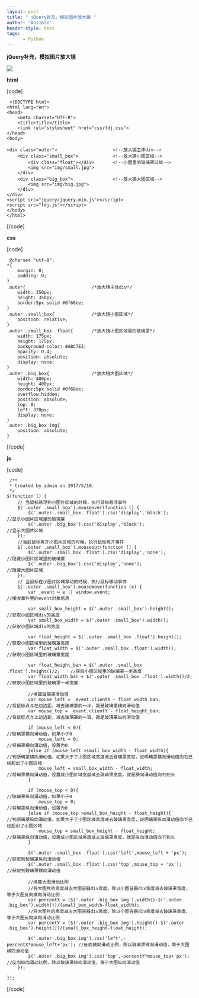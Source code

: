 ```yaml
---
layout: post
title: " jQuery补充，模拟图片放大镜 "
author: "Ans1ble"
header-style: text
tags:
      - Python
---
```


**jQuery补充，模拟图片放大镜**

**![](https://images2015.cnblogs.com/blog/955761/201705/955761-20170511195014707-435249857.png)**

**html**

[code]

     <!DOCTYPE html>
    <html lang="en">
    <head>
        <meta charset="UTF-8">
        <title>Title</title>
        <link rel="stylesheet" href="css/fdj.css">
    </head>
    <body>
    
    <div class="outer">                     <!--放大镜主体div-->
        <div class="small_box">             <!--放大镜小图区域-->
            <div class="float"></div>       <!--小图里的玻璃罩区域-->
            <img src="img/small.jpg">
        </div>
        <div class="big_box">               <!--放大镜大图区域-->
            <img src="img/big.jpg">
        </div>
    </div>
    <script src="jquery/jquery.min.js"></script>
    <script src="fdj.js"></script>
    </body>
    </html>
[/code]

**css**

[code]

     @charset "utf-8";
    *{
        margin: 0;
        padding: 0;
    }
    .outer{                         /*放大镜主体div*/
        width: 350px;
        height: 350px;
        border:5px solid #0f68ee;
    }
    .outer .small_box{              /*放大镜小图区域*/
        position: relative;
    }
    .outer .small_box .float{       /*放大镜小图区域里的玻璃罩*/
        width: 175px;
        height: 175px;
        background-color: #ABC7E2;
        opacity: 0.4;
        position: absolute;
        display: none;
    }
    .outer .big_box{                /*放大镜大图区域*/
        width: 400px;
        height: 400px;
        border:5px solid #0f68ee;
        overflow:hidden;
        position: absolute;
        top: 0;
        left: 370px;
        display: none;
    }
    .outer .big_box img{
        position: absolute;
    }
[/code]

**js**

[code]

     /**
     * Created by admin on 2017/5/10.
     */
    $(function () {
        // 当鼠标悬浮到小图片区域的时候，执行鼠标悬浮事件
        $('.outer .small_box').mouseover(function () {
            $('.outer .small_box .float').css('display','block');           //显示小图片区域里的玻璃罩
            $('.outer .big_box').css('display','block');                    //显示大图片区域
        });
        //当前鼠标离开小图片区域的时候，执行鼠标离开事件
        $('.outer .small_box').mouseout(function () {
            $('.outer .small_box .float').css('display','none');            //隐藏小图片区域里的玻璃罩
            $('.outer .big_box').css('display','none');                     //隐藏大图片区域
        });
        // 当鼠标在小图片区域移动的时候，执行鼠标移动事件
        $('.outer .small_box').mousemove(function (e) {
            var _event = e || window.event;                                 //接收事件里的event对象信息
    
            var small_box_height = $('.outer .small_box').height();         //获取小图区域div的高度
            var small_box_width = $('.outer .small_box').width();           //获取小图区域div的宽度
    
            var float_height = $('.outer .small_box .float').height();      //获取小图区域里的玻璃罩高度
            var float_width = $('.outer .small_box .float').width();        //获取小图区域里的玻璃罩宽度
    
            var float_height_ban = $('.outer .small_box .float').height()/2;    //获取小图区域里的玻璃罩一半高度
            var float_width_ban = $('.outer .small_box .float').width()/2;      //获取小图区域里的玻璃罩一半宽度
    
            //换算玻璃罩滑动值
            var mouse_left = _event.clientX - float_width_ban;                  //将鼠标点与左边边距，减去玻璃罩的一半，就是玻璃罩横向滑动值
            var mouse_top = _event.clientY - float_height_ban;                  //将鼠标点与上边边距，减去玻璃罩的一百，就是玻璃罩纵向滑动值
    
            if (mouse_left < 0){                                                //玻璃罩横向滑动值，如果小于0
                mouse_left = 0;                                                 //将璃罩横向滑动值，设置为0
            }else if (mouse_left >small_box_width - float_width){               //判断璃罩横向滑动值，如果大于了小图区域宽度减去玻璃罩宽度，说明璃罩横向滑动值向右已经超出了小图区域
                mouse_left = small_box_width - float_width;                     //将璃罩横向滑动值，设置成小图区域宽度减去玻璃罩宽度，就是横向滑动值向右到头
            }
    
            if (mouse_top < 0){                                                 //玻璃罩纵向滑动值，如果小于0
                mouse_top = 0;                                                  //将璃罩纵向滑动值，设置为0
            }else if (mouse_top >small_box_height - float_height){              //判断璃罩纵向滑动值，如果大于了小图区域高度减去玻璃罩高度，说明璃罩纵向滑动值向下已经超出了小图区域
                mouse_top = small_box_height - float_height;                    //将璃罩纵向滑动值，设置成小图区域高度减去玻璃罩高度，就是纵向滑动值向下到头
            }
    
            $('.outer .small_box .float').css('left',mouse_left + 'px');        //获取到玻璃罩纵向滑动值
            $('.outer .small_box .float').css('top',mouse_top + 'px');          //获取到玻璃罩横向滑动值
    
            //换算大图滑动比例
            //将大图片的宽度减去大图容器div宽度，除以小图容器div宽度减去玻璃罩宽度，等于大图反向横向滑动比例
            var percentX = ($('.outer .big_box img').width()-$('.outer .big_box').width())/(small_box_width-float_width);
            //将大图片的高度减去大图容器div高度，除以小图容器div高度减去玻璃罩高度，等于大图反向纵向滑动比例
            var percentY = ($('.outer .big_box img').height()-$('.outer .big_box').height())/(small_box_height-float_height);
    
            $('.outer .big_box img').css('left',-percentX*mouse_left+'px'); //反向横向滑动比例，除以玻璃罩横向滑动值，等于大图横向滑动值
            $('.outer .big_box img').css('top',-percentY*mouse_top+'px');   //反向纵向滑动比例，除以玻璃罩纵向滑动值，等于大图纵向滑动值
        });
    
    });
[/code]



